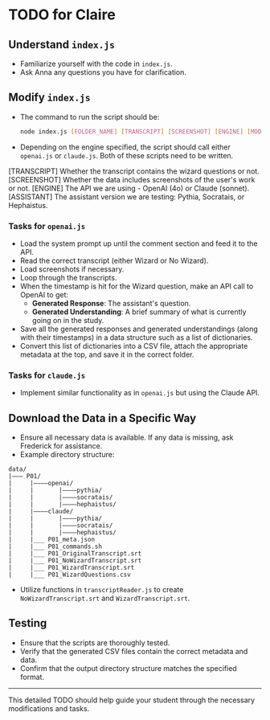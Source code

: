 # TODO for Claire

## Understand `index.js`
- Familiarize yourself with the code in `index.js`.
- Ask Anna any questions you have for clarification.

## Modify `index.js`

- The command to run the script should be:
  ```bash
  node index.js [FOLDER_NAME] [TRANSCRIPT] [SCREENSHOT] [ENGINE] [MODEL] [ASSISTANT]
  ```

- Depending on the engine specified, the script should call either `openai.js` or `claude.js`. Both of these scripts need to be written.

[TRANSCRIPT] Whether the transcript contains the wizard questions or not. 
[SCREENSHOT] Whether the data includes screenshots of the user's work or not. 
[ENGINE] The API we are using - OpenAI (4o) or Claude (sonnet).
[ASSISTANT] The assistant version we are testing: Pythia, Socratais, or Hephaistus. 

### Tasks for `openai.js`

- Load the system prompt up until the comment section and feed it to the API.
- Read the correct transcript (either Wizard or No Wizard).
- Load screenshots if necessary.
- Loop through the transcripts.
- When the timestamp is hit for the Wizard question, make an API call to OpenAI to get:
  - **Generated Response**: The assistant's question.
  - **Generated Understanding**: A brief summary of what is currently going on in the study.
- Save all the generated responses and generated understandings (along with their timestamps) in a data structure such as a list of dictionaries.
- Convert this list of dictionaries into a CSV file, attach the appropriate metadata at the top, and save it in the correct folder.

### Tasks for `claude.js`

- Implement similar functionality as in `openai.js` but using the Claude API.

## Download the Data in a Specific Way

- Ensure all necessary data is available. If any data is missing, ask Frederick for assistance.
- Example directory structure:

```plaintext
data/
|——— P01/
|     |————openai/
|     |       |————pythia/
|     |       |————socratais/
|     |       |————hephaistus/
|     |————claude/
|     |       |————pythia/
|     |       |————socratais/
|     |       |————hephaistus/
|     |___ P01_meta.json
|     |___ P01_commands.sh
|     |___ P01_OriginalTranscript.srt
|     |___ P01_NoWizardTranscript.srt
|     |___ P01_WizardTranscript.srt
|     |___ P01_WizardQuestions.csv
```

- Utilize functions in `transcriptReader.js` to create `NoWizardTranscript.srt` and `WizardTranscript.srt`.

## Testing

- Ensure that the scripts are thoroughly tested.
- Verify that the generated CSV files contain the correct metadata and data.
- Confirm that the output directory structure matches the specified format.

---

This detailed TODO should help guide your student through the necessary modifications and tasks.